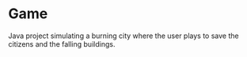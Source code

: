 # Game
Java project simulating a burning city where the user plays to save the citizens and the falling buildings.
